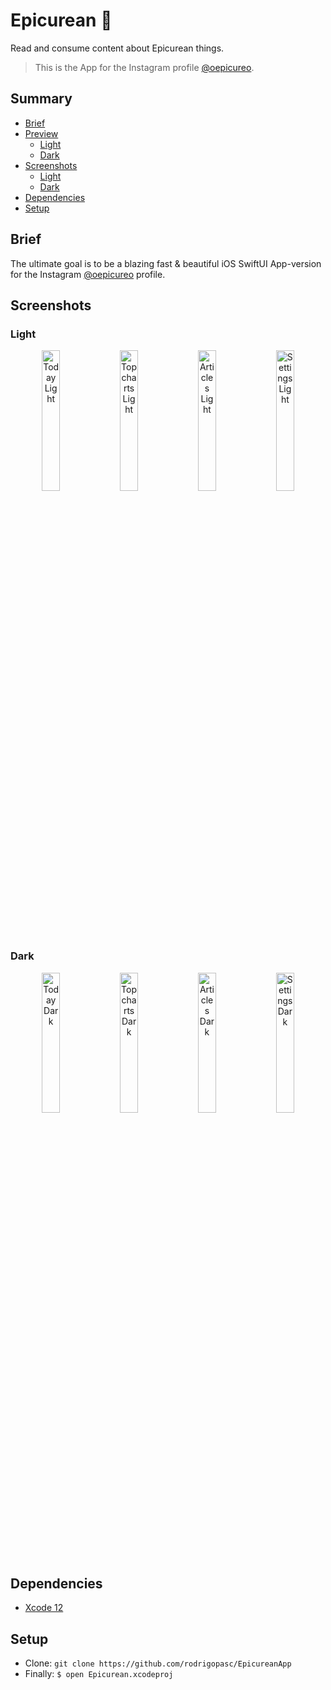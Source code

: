 # Epicurean 🤌
Read and consume content about Epicurean things.
> This is the App for the Instagram profile [@oepicureo](https://instagram.com/oepicureo).

## Summary

- [Brief](#brief)
- [Preview](#preview)
  - [Light](#light)
  - [Dark](#dark)
- [Screenshots](#screenshots)
  - [Light](#light)
  - [Dark](#dark)
- [Dependencies](#dependencies)
- [Setup](#setup)

## Brief
The ultimate goal is to be a blazing fast & beautiful iOS SwiftUI App-version for the Instagram [@oepicureo](https://instagram.com/oepicureo) profile.

## Screenshots

### Light

<p align="center">
  <img width="24%" alt="Today Light" src="https://user-images.githubusercontent.com/39017783/119548308-74e1ba00-bd6c-11eb-9cef-d02440a11472.png">
  <img width="24%" alt="Topcharts Light" src="https://user-images.githubusercontent.com/39017783/119548316-76ab7d80-bd6c-11eb-9070-97b8761fbaa2.png">
  <img width="24%" alt="Articles Light" src="https://user-images.githubusercontent.com/39017783/119548325-790dd780-bd6c-11eb-9550-a1d6658749e9.png">
  <img width="24%" alt="Settings Light" src="https://user-images.githubusercontent.com/39017783/119548329-7a3f0480-bd6c-11eb-8ade-d5a693a8b3a8.png">
</p>

### Dark

<p align="center">
  <img width="24%" alt="Today Dark" src="https://user-images.githubusercontent.com/39017783/119548451-9a6ec380-bd6c-11eb-810f-25c79196c228.png">
  <img width="24%" alt="Topcharts Dark" src="https://user-images.githubusercontent.com/39017783/119548454-9d69b400-bd6c-11eb-88e3-7a2c9014ee39.png">
  <img width="24%" alt="Articles Dark" src="https://user-images.githubusercontent.com/39017783/119548457-9e9ae100-bd6c-11eb-9792-16acff6b7de3.png">
  <img width="24%" alt="Settings Dark" src="https://user-images.githubusercontent.com/39017783/119548464-a064a480-bd6c-11eb-8ab4-dcb1d5e1d78d.png">
</p>

## Dependencies
* [Xcode 12](https://developer.apple.com/xcode)

## Setup
* Clone: `git clone https://github.com/rodrigopasc/EpicureanApp`
* Finally: `$ open Epicurean.xcodeproj`